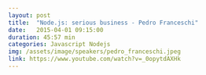 ```yaml
---
layout: post
title:  "Node.js: serious business - Pedro Franceschi"
date:   2015-04-01 09:15:00
duration: 45:57 min
categories: Javascript Nodejs
img: /assets/image/speakers/pedro_franceschi.jpeg
link: https://www.youtube.com/watch?v=_0opytdAXHk
---
```

